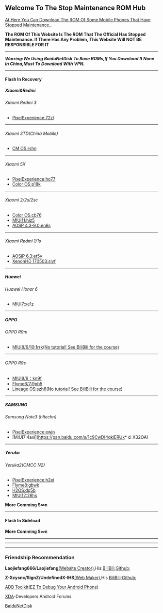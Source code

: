 ## Welcome To The Stop Maintenance ROM Hub

<u>At Here You Can Download The ROM Of Some Mobile Phones That Have Stopped Maintenance..</u>

**The ROM Of This Website Is The ROM That The Official Has Stopped Maintenance. If There Has Any Problem, This Website Will NOT BE RESPONSIBLE FOR IT**

---

***Warring:We Using BaiduNetDisk To Save ROMs,If You Download It None In China,Must To Download With VPN.***

---

#### Flash In Recovery

##### Xiaomi&Redmi

###### Xiaomi Redmi 3

* [PixelExperience:72zl](https://pan.baidu.com/s/1R_gQsFS1E88-TG8Gc-78Sg)

---

###### Xiaomi 3TD(China Mobile)

* [CM OS:rshn](https://pan.baidu.com/s/1CItfYcvLQQKc8JqpqIxxhQ)

---

###### Xiaomi 5X

* [PixelExperience:ho77](https://pan.baidu.com/s/1k3IsqOIkjwTLu4cYLgTlhQ)
* [Color OS:p18k](https://pan.baidu.com/s/1S67stN5uubIFPsNHRgL1VQ)

---

###### Xiaomi 2/2s/2sc

* [Color OS:cb76]()
* [MIUI11:hiz5](https://pan.baidu.com/s/1UiO1Bm8-RyOI2fTPmg-txA)
* [AOSP 4.3-9.0:en8s](https://pan.baidu.com/s/1Q8OMxkgH6CLeg-JISJJQ0Q)

---

###### Xiaomi Redmi  1/1s

* [AOSiP 6.3:et5v](https://pan.baidu.com/s/1Il6jy3ysP7RDJTZXQYtWXg)
* [XenonHD 170503:slyf](https://pan.baidu.com/s/1S4X47N6qfPhYsDBxzKUtjA )

---

##### Huawei
###### Huawei Honor 6

* [MIUI7:xe1z](https://pan.baidu.com/s/1j-jeE4aq3pbxECtdtdkdbA)

---
##### OPPO
###### OPPO R9m

* [MIUI8/9/10:1rrk](https://pan.baidu.com/s/1RTSflPL47zGuJ8Jd2moF_Q)<u>(No tutorial! See BiliBili for the course)</u>

---

###### OPPO R9s

* [MIUI8/9：kn9f](https://pan.baidu.com/s/1DHr_5o9OxvGMEPzWaxLsrQ)
* [Flyme6/7:9ph5](https://pan.baidu.com/s/1MdgUUzbUfrRGyCKoLV8Tog)
* [Lineage OS:szh6](https://pan.baidu.com/s/1T0jwJVTPc69ZR6-e9iorrA)<u>(No tutorial! See BiliBili for the course)</u>

---
##### SAMSUNG
###### Samsung Note3 (hltechn)

* [PixelExperience:ewjn](https://pan.baidu.com/s/1jOuXKUaKr5bhqXowOfDGpg)
* [MIUI7:4axi](https://pan.baidu.com/s/1c9CwDI4qkiERUx* d_X32OA)

---

##### Yeruka
###### Yeruka2(CMCC N2)
* [PixelExperience:h2ei](https://pan.baidu.com/s/1j3h14CrrzfPe8pcipdejCQ)
* [Flyme8:gbwk](https://pan.baidu.com/s/13xkp89FUuxms5UC935ZLng)
* [H2OS:dq5b](https://pan.baidu.com/s/1WatwZPcjaE4mrZt3Zwon4g)
* [MIUI12:28hs](https://pan.baidu.com/s/1pKca4FrCIWrVdSxUN_6BKA)

**More Comming S∞n**

---

#### Flash In Sideload

**More Comming S∞n**

---

---

---

### Friendship Recommendation

**Laojiefang666/Laojiefang**<u>(Website Creator)</u>,His [BiliBili](https://space.bilibili.com/350034219);[Github](https://github.com/laojiefang);

**Z-Xcysnc/SignZ/UndefinedX-IHS**<u>(Web Maker)</u>,His [BiliBili](https://space.bilibili.com/178555126);[Github](https://github.com/SignedZ);

[ADB Toolkit(EZ To Debug Your Android Phone)](https://github.com/SignedZ/Android-Debug-Bridge-GUI/)

[XDA](https://www.xda-developers.com/)-Developers Android Forums

[BaiduNetDisk](https://pan.baidu.com)
